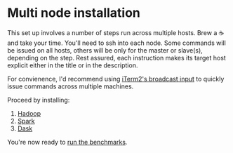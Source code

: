 # Multi node installation

This set up involves a number of steps run across multiple hosts.
Brew a :coffee: and take your time. 
You'll need to ssh into each node. 
Some commands will be issued on all hosts, others will be only for the master or slave(s), depending on the step.
Rest assured, each instruction makes its target host explicit either in the title or in the description.

For convienence, I'd recommend using [iTerm2's broadcast input](https://christopher.su/notes/mac/iterm-broadcast/) to quickly issue commands across multiple machines.

Proceed by installing:

1. [Hadoop](installation/HADOOP.md)
1. [Spark](installation/SPARK.md)
1. [Dask](installation/DASK.md)


You're now ready to [run the benchmarks](../benchmark/README.md).